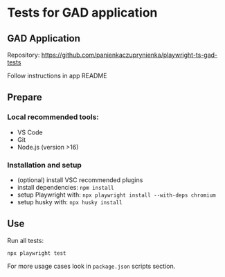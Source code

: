 # Tests for GAD application

## GAD Application

Repository: https://github.com/panienkaczuprynienka/playwright-ts-gad-tests

Follow instructions in app README

## Prepare

### Local recommended tools:

- VS Code
- Git
- Node.js (version >16)

### Installation and setup

- (optional) install VSC recommended plugins
- install dependencies: `npm install`
- setup Playwright with: `npx playwright install --with-deps chromium`
- setup husky with: `npx husky install`

## Use

Run all tests:

```
npx playwright test
```

For more usage cases look in `package.json` scripts section.
